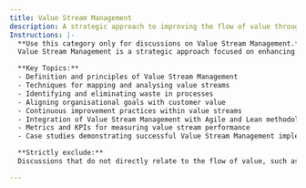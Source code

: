 ```yaml
---
title: Value Stream Management
description: A strategic approach to improving the flow of value through an organisation, optimising efficiency, reducing waste, and aligning work with customer outcomes.
Instructions: |-
  **Use this category only for discussions on Value Stream Management.**  
  Value Stream Management is a strategic approach focused on enhancing the flow of value within an organisation. Its purpose is to optimise efficiency, minimise waste, and ensure that work aligns with customer outcomes, ultimately leading to improved business agility and responsiveness.

  **Key Topics:**
  - Definition and principles of Value Stream Management
  - Techniques for mapping and analysing value streams
  - Identifying and eliminating waste in processes
  - Aligning organisational goals with customer value
  - Continuous improvement practices within value streams
  - Integration of Value Stream Management with Agile and Lean methodologies
  - Metrics and KPIs for measuring value stream performance
  - Case studies demonstrating successful Value Stream Management implementations

  **Strictly exclude:**  
  Discussions that do not directly relate to the flow of value, such as general project management practices, unrelated Agile or Scrum methodologies, or any content that misinterprets the core principles of Value Stream Management.

---
```



